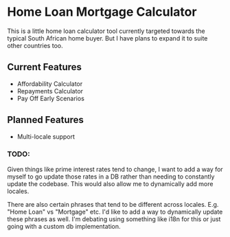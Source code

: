 # Home Loan Mortgage Calculator

This is a little home loan calculator tool currently targeted towards the typical South African home buyer. But I have plans to expand it to suite other countries too.

## Current Features

- Affordability Calculator
- Repayments Calculator
- Pay Off Early Scenarios

## Planned Features

- Multi-locale support

### TODO:

Given things like prime interest rates tend to change, I want to add a way for myself to go update those rates in a DB rather than needing to constantly update the codebase. This would also allow me to dynamically add more locales.

There are also certain phrases that tend to be different across locales. E.g. "Home Loan" vs "Mortgage" etc. I'd like to add a way to dynamically update these phrases as well. I'm debating using something like i18n for this or just going with a custom db implementation.
